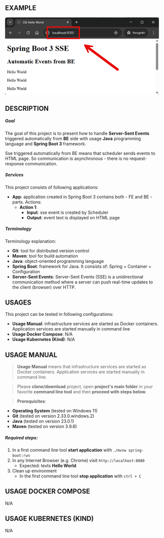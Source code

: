 EXAMPLE
-------

![My Image](readme-images/image-01.png)


DESCRIPTION
-----------

##### Goal
The goal of this project is to present how to handle **Server-Sent Events** triggered automatically from **BE** side 
with usage **Java** programming language and **Spring Boot 3** framework.

Sse triggered automatically from BE means that scheduler sends events to HTML page. 
So communication is asynchronous - there is no request-response communication.

##### Services
This project consists of following applications:
* **App**: application created in Spring Boot 3 contains both - FE and BE - parts. Actions:
  * **Action 1**: 
    * **Input**: sse event is created by Scheduler
    * **Output**: event text is displayed on HTML page

##### Terminology
Terminology explanation:
* **Git**: tool for distributed version control
* **Maven**: tool for build automation
* **Java**: object-oriented programming language
* **Spring Boot**: framework for Java. It consists of: Spring + Container + Configuration
* **Server-Sent Events**: Server-Sent Events (SSE) is a unidirectional communication method where a server can push 
real-time updates to the client (browser) over HTTP.


USAGES
------

This project can be tested in following configurations:
* **Usage Manual**: infrastructure services are started as Docker containers. Application services are started manually in command line
* **Usage Docker Compose**: N/A
* **Usage Kubernetes (Kind)**: N/A


USAGE MANUAL
------------

> **Usage Manual** means that infrastructure services are started as Docker containers. Application services are started manually in command line.

> Please **clone/download** project, open **project's main folder** in your favorite **command line tool** and then **proceed with steps below**.

> **Prerequisites**:
* **Operating System** (tested on Windows 11)
* **Git** (tested on version 2.33.0.windows.2)
* **Java** (tested on version 23.0.1)
* **Maven** (tested on version 3.9.6)

##### Required steps:
1. In a first command line tool **start application** with `./mvnw spring-boot:run`
1. In any Internet Browser (e.g. Chrome) visit `http://localhost:8080`
   * Expected: texts **Hello World**
1. Clean up environment
   * In the first command line tool **stop application** with `ctrl + C`


USAGE DOCKER COMPOSE
--------------------

N/A


USAGE KUBERNETES (KIND)
---------------------------

N/A
